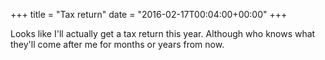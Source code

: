 +++
title = "Tax return"
date = "2016-02-17T00:04:00+00:00"
+++

Looks like I'll actually get a tax return this year. Although who knows what they'll come after me for months or years from now.
			